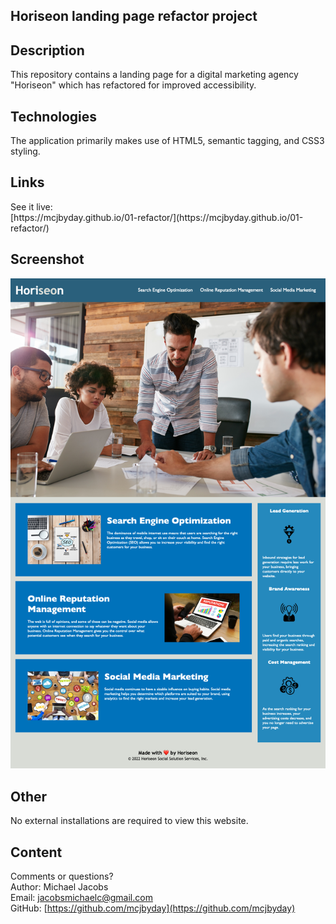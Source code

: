## Horiseon landing page refactor project

## Description
<p>This repository contains a landing page for a digital marketing agency "Horiseon" which has refactored for improved accessibility.

## Technologies
<p>The application primarily makes use of HTML5, semantic tagging, and CSS3 styling.

## Links
<p>See it live:<br> [https://mcjbyday.github.io/01-refactor/](https://mcjbyday.github.io/01-refactor/)
    
## Screenshot
![Webpage Screenshot](/assets/screenshots/Screenshot-Horiseon-Social-Solution-Services-Home.png)

## Other
<p>No external installations are required to view this website. 

## Content
Comments or questions? <br>
Author: Michael Jacobs <br>
Email: jacobsmichaelc@gmail.com <br>
GitHub: [https://github.com/mcjbyday](https://github.com/mcjbyday) <br>
